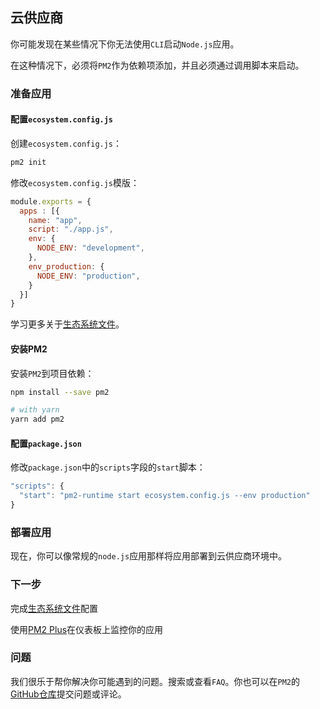 ## 云供应商

你可能发现在某些情况下你无法使用`CLI`启动`Node.js`应用。

在这种情况下，必须将`PM2`作为依赖项添加，并且必须通过调用脚本来启动。


### 准备应用
#### 配置`ecosystem.config.js`
创建`ecosystem.config.js`：
```bash
pm2 init
```

修改`ecosystem.config.js`模版：
```javascript
module.exports = {
  apps : [{
    name: "app",
    script: "./app.js",
    env: {
      NODE_ENV: "development",
    },
    env_production: {
      NODE_ENV: "production",
    }
  }]
}
```

学习更多关于[生态系统文件](../guide/ecosystem_file.md)。

#### 安装PM2

安装`PM2`到项目依赖：
```bash
npm install --save pm2

# with yarn
yarn add pm2
```

#### 配置`package.json`
修改`package.json`中的`scripts`字段的`start`脚本：
```javascript
"scripts": {
  "start": "pm2-runtime start ecosystem.config.js --env production"
}
```

### 部署应用

现在，你可以像常规的`node.js`应用那样将应用部署到云供应商环境中。

### 下一步

完成[生态系统文件](../guide/ecosystem-file.md)配置

使用[PM2 Plus](https://pm2.io/doc/en/plus/integration/elastic-beanstalk/)在仪表板上监控你的应用

### 问题
我们很乐于帮你解决你可能遇到的问题。搜索或查看`FAQ`。你也可以在`PM2`的[GitHub仓库](https://github.com/Unitech/pm2/issues)提交问题或评论。
